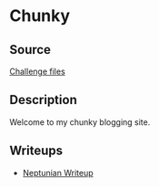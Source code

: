 # Chunky

## Source

[Challenge files](/files/sekaictf2023/chunky/)

## Description

Welcome to my chunky blogging site.

## Writeups

- [Neptunian Writeup](https://web.archive.org/web/20231129134613/https://fireshellsecurity.team/sekaictf-frog-waf-and-chunky/#challenge-chunky-16-solves)